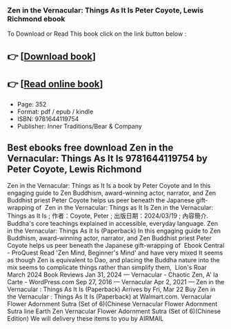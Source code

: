 ### Zen in the Vernacular: Things As It Is Peter Coyote, Lewis Richmond ebook

To Download or Read This book click on the link button below :

## 👉  [**[Download book](http://ebooksharez.info/download.php?group=book&from=github.com&id=703592&lnk=1063 "Download book")**]

## 👉  [**[Read online book](http://ebooksharez.info/download.php?group=book&from=github.com&id=703592&lnk=1063 "Read online book")**]


* Page: 352
* Format: pdf / epub / kindle
* ISBN: 9781644119754
* Publisher: Inner Traditions/Bear &amp; Company



## Best ebooks free download Zen in the Vernacular: Things As It Is 9781644119754 by Peter Coyote, Lewis Richmond



 Zen in the Vernacular: Things as It Is a book by Peter Coyote and In this engaging guide to Zen Buddhism, award-winning actor, narrator, and Zen Buddhist priest Peter Coyote helps us peer beneath the Japanese gift-wrapping of 
 Zen in the Vernacular: Things as It Is Zen in the Vernacular: Things as It Is ; 作者：Coyote, Peter ; 出版日期：2024/03/19 ; 內容簡介. Buddha&#039;s core teachings explained in accessible, everyday language.
 Zen in the Vernacular: Things As It Is (Paperback) In this engaging guide to Zen Buddhism, award-winning actor, narrator, and Zen Buddhist priest Peter Coyote helps us peer beneath the Japanese gift-wrapping of 
 Ebook Central - ProQuest 
 Read &#039;Zen Mind, Beginner&#039;s Mind&#039; and have very mixed It seems as though Zen is equivalent to Dao, and placing the Buddha nature into the mix seems to complicate things rather than simplify them, 
 Lion&#039;s Roar March 2024 Book Reviews Jan 31, 2024 —
 Vernacular - Chaotic Zen, A&#039; la Carte - WordPress.com Sep 27, 2016 —
 Vernacular Apr 2, 2021 —
 Zen in the Vernacular : Things As It Is (Paperback) Arrives by Fri, Mar 22 Buy Zen in the Vernacular : Things As It Is (Paperback) at Walmart.com.
 Vernacular Flower Adornment Sutra (Set of 6)(Chinese Vernacular Flower Adornment Sutra line Earth Zen Vernacular Flower Adornment Sutra (Set of 6)(Chinese Edition) We will delivery these items to you by AIRMAIL 





